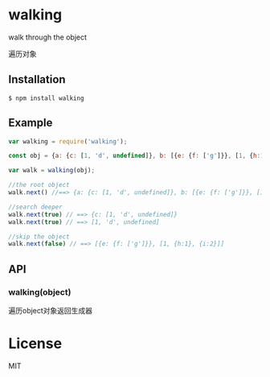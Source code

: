 # walking

walk through the object

遍历对象

## Installation

```
$ npm install walking
```

## Example

```js
var walking = require('walking');

const obj = {a: {c: [1, 'd', undefined]}, b: [{e: {f: ['g']}}, [1, {h:1}, {i:2}]]}

var walk = walking(obj);

//the root object
walk.next() //==> {a: {c: [1, 'd', undefined]}, b: [{e: {f: ['g']}}, [1, {h:1}, {i:2}]]}

//search deeper
walk.next(true) // ==> {c: [1, 'd', undefined]}
walk.next(true) // ==> [1, 'd', undefined]

//skip the object
walk.next(false) // ==> [{e: {f: ['g']}}, [1, {h:1}, {i:2}]]
```

## API

### walking(object)

遍历object对象返回生成器

# License

MIT
